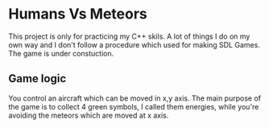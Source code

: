 # Humans Vs Meteors

This project is only for practicing my C++ skils. A lot of things
I do on my own way and I don't follow a procedure which used for making
SDL Games. The game is under constuction.

## Game logic
You control an aircraft which can be moved in x,y axis. The main purpose of the game is to collect 4 green symbols, I called them energies, while you're avoiding the meteors which are moved at x axis. 
